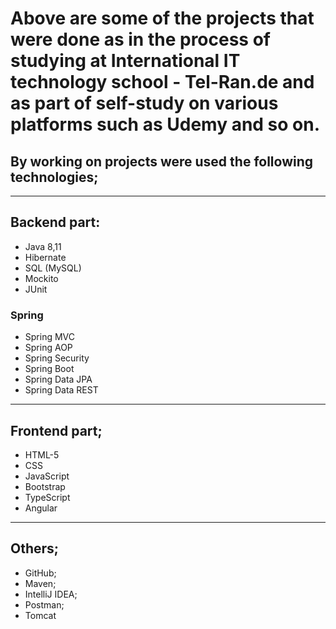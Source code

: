 #     Above are some of the projects that were done as in the process of studying at International IT technology school - Tel-Ran.de and as part of self-study on various platforms such as Udemy and so on.

## By working on projects were used the following technologies;
******************
## Backend part:
- Java 8,11
- Hibernate
- SQL (MySQL)
- Mockito
- JUnit
### Spring 
- Spring MVC
- Spring AOP
- Spring Security
- Spring Boot
- Spring Data JPA
- Spring Data REST
*****
## Frontend part;
- HTML-5
- CSS
- JavaScript
- Bootstrap
- TypeScript
- Angular
******
## Others;
- GitHub;
- Maven;
- IntelliJ IDEA;
- Postman;
- Tomcat


